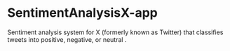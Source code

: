 # SentimentAnalysisX-app
 Sentiment analysis system for X (formerly known as Twitter) that classifies tweets into positive, negative, or neutral .
